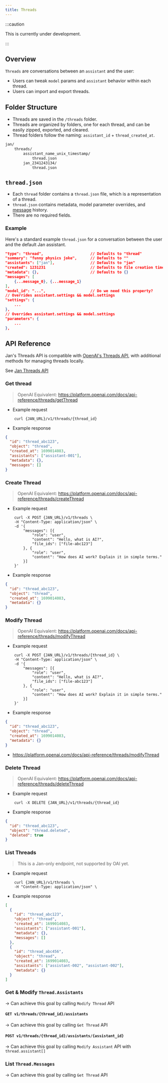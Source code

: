 ```yaml
---
title: Threads
---
```


:::caution

This is currently under development.

:::

## Overview

`Threads` are conversations between an `assistant` and the user:

- Users can tweak `model` params and `assistant` behavior within each thread.
- Users can import and export threads.

## Folder Structure

- Threads are saved in the `/threads` folder.
- Threads are organized by folders, one for each thread, and can be easily zipped, exported, and cleared.
- Thread folders follow the naming: `assistant_id` + `thread_created_at`.

```sh
jan/
    threads/
        assistant_name_unix_timestamp/
            thread.json
        jan_2341243134/
            thread.json
```

## `thread.json`

- Each `thread` folder contains a `thread.json` file, which is a representation of a thread.
- `thread.json` contains metadata, model parameter overrides, and [message](https://jan.ai/specs/messages) history.
- There are no required fields.

### Example

Here's a standard example `thread.json` for a conversation between the user and the default Jan assistant.

```json
"type": "thread",                     // Defaults to "thread"
"summary": "funny physics joke",      // Defaults to ""
"assistants": ["jan"],                // Defaults to "jan"
"created": 1231231                    // Defaults to file creation time
"metadata": {},                       // Defaults to {}
"messages": [
    {...message_0}, {...message_1}
],
"model_id": "...",                    // Do we need this property?
// Overrides assistant.settings && model.settings
"settings": {
    ...
},
// Overrides assistant.settings && model.settings
"parameters": {
    ...
},
```

## API Reference

Jan's Threads API is compatible with [OpenAI's Threads API](https://platform.openai.com/docs/api-reference/threads), with additional methods for managing threads locally.

See [Jan Threads API](https://jan.ai/api-reference#tag/Threads)

<!-- TODO clean this part up into api -->

### Get thread

> OpenAI Equivalent: https://platform.openai.com/docs/api-reference/threads/getThread

- Example request

```shell
    curl {JAN_URL}/v1/threads/{thread_id}
```

- Example response

```json
{
  "id": "thread_abc123",
  "object": "thread",
  "created_at": 1699014083,
  "assistants": ["assistant-001"],
  "metadata": {},
  "messages": []
}
```

### Create Thread

> OpenAI Equivalent: https://platform.openai.com/docs/api-reference/threads/createThread

- Example request

```shell
    curl -X POST {JAN_URL}/v1/threads \
    -H "Content-Type: application/json" \
    -d '{
        "messages": [{
            "role": "user",
            "content": "Hello, what is AI?",
            "file_ids": ["file-abc123"]
        }, {
            "role": "user",
            "content": "How does AI work? Explain it in simple terms."
        }]
    }'
```

- Example response

```json
{
  "id": "thread_abc123",
  "object": "thread",
  "created_at": 1699014083,
  "metadata": {}
}
```

### Modify Thread

> OpenAI Equivalent: https://platform.openai.com/docs/api-reference/threads/modifyThread

- Example request

```shell
    curl -X POST {JAN_URL}/v1/threads/{thread_id} \
    -H "Content-Type: application/json" \
    -d '{
        "messages": [{
            "role": "user",
            "content": "Hello, what is AI?",
            "file_ids": ["file-abc123"]
        }, {
            "role": "user",
            "content": "How does AI work? Explain it in simple terms."
        }]
    }'
```

- Example response

```json
{
  "id": "thread_abc123",
  "object": "thread",
  "created_at": 1699014083,
  "metadata": {}
}
```

- https://platform.openai.com/docs/api-reference/threads/modifyThread

### Delete Thread

> OpenAI Equivalent: https://platform.openai.com/docs/api-reference/threads/deleteThread

- Example request

```shell
    curl -X DELETE {JAN_URL}/v1/threads/{thread_id}
```

- Example response

```json
{
  "id": "thread_abc123",
  "object": "thread.deleted",
  "deleted": true
}
```

### List Threads

> This is a Jan-only endpoint, not supported by OAI yet.

- Example request

```shell
    curl {JAN_URL}/v1/threads \
    -H "Content-Type: application/json" \
```

- Example response

```json
[
  {
    "id": "thread_abc123",
    "object": "thread",
    "created_at": 1699014083,
    "assistants": ["assistant-001"],
    "metadata": {},
    "messages": []
  },
  {
    "id": "thread_abc456",
    "object": "thread",
    "created_at": 1699014083,
    "assistants": ["assistant-002", "assistant-002"],
    "metadata": {}
  }
]
```

### Get & Modify `Thread.Assistants`

-> Can achieve this goal by calling `Modify Thread` API

#### `GET v1/threads/{thread_id}/assistants`

-> Can achieve this goal by calling `Get Thread` API

#### `POST v1/threads/{thread_id}/assistants/{assistant_id}`

-> Can achieve this goal by calling `Modify Assistant` API with `thread.assistant[]`

### List `Thread.Messages`

-> Can achieve this goal by calling `Get Thread` API
